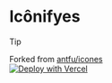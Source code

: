 # Icônifyes

> [!TIP]
> Forked from [antfu/icones](https://github.com/antfu/icones)  
> [![Deploy with Vercel](https://vercel.com/button)](https://vercel.com/new/clone?repository-url=https%3A%2F%2Fgithub.com%2FLIGMATV%2FIconifyes)
